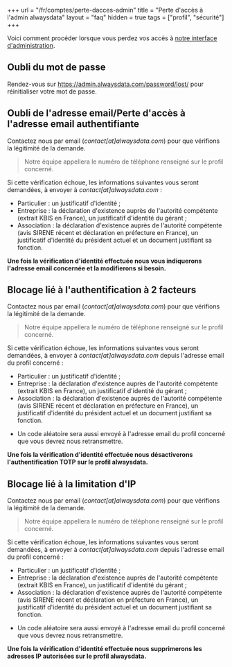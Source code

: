+++
url = "/fr/comptes/perte-dacces-admin"
title = "Perte d'accès à l'admin alwaysdata"
layout = "faq"
hidden = true
tags = ["profil", "sécurité"]
+++

Voici comment procéder lorsque vous perdez vos accès à [notre interface d'administration](https://admin.alwaysdata.com).

## Oubli du mot de passe

Rendez-vous sur https://admin.alwaysdata.com/password/lost/ pour réinitialiser votre mot de passe.

## Oubli de l'adresse email/Perte d'accès à l'adresse email authentifiante

Contactez nous par email (*contact[at]alwaysdata.com*) pour que vérifions la légitimité de la demande.

> Notre équipe appellera le numéro de téléphone renseigné sur le profil concerné.

Si cette vérification échoue, les informations suivantes vous seront demandées, à envoyer à *contact[at]alwaysdata.com* :

* Particulier : un justificatif d'identité ;
* Entreprise : la déclaration d'existence auprès de l'autorité compétente (extrait KBIS en France), un justificatif d'identité du gérant ;
* Association : la déclaration d'existence auprès de l'autorité compétente (avis SIRENE récent et déclaration en préfecture en France), un justificatif d'identité du président actuel et un document justifiant sa fonction.

**Une fois la vérification d'identité effectuée nous vous indiquerons l'adresse email concernée et la modifierons si besoin.**

## Blocage lié à l'authentification à 2 facteurs

Contactez nous par email (*contact[at]alwaysdata.com*) pour que vérifions la légitimité de la demande.

> Notre équipe appellera le numéro de téléphone renseigné sur le profil concerné.

Si cette vérification échoue, les informations suivantes vous seront demandées, à envoyer à *contact[at]alwaysdata.com* depuis l'adresse email du profil concerné :

* Particulier : un justificatif d'identité ;
* Entreprise : la déclaration d'existence auprès de l'autorité compétente (extrait KBIS en France), un justificatif d'identité du gérant ;
* Association : la déclaration d'existence auprès de l'autorité compétente (avis SIRENE récent et déclaration en préfecture en France), un justificatif d'identité du président actuel et un document justifiant sa fonction.
- Un code aléatoire sera aussi envoyé à l'adresse email du profil concerné que vous devrez nous retransmettre.

**Une fois la vérification d'identité effectuée nous désactiverons l'authentification TOTP sur le profil alwaysdata.**

## Blocage lié à la limitation d'IP

Contactez nous par email (*contact[at]alwaysdata.com*) pour que vérifions la légitimité de la demande.

> Notre équipe appellera le numéro de téléphone renseigné sur le profil concerné.

Si cette vérification échoue, les informations suivantes vous seront demandées, à envoyer à *contact[at]alwaysdata.com* depuis l'adresse email du profil concerné :

* Particulier : un justificatif d'identité ;
* Entreprise : la déclaration d'existence auprès de l'autorité compétente (extrait KBIS en France), un justificatif d'identité du gérant ;
* Association : la déclaration d'existence auprès de l'autorité compétente (avis SIRENE récent et déclaration en préfecture en France), un justificatif d'identité du président actuel et un document justifiant sa fonction.
- Un code aléatoire sera aussi envoyé à l'adresse email du profil concerné que vous devrez nous retransmettre.

**Une fois la vérification d'identité effectuée nous supprimerons les adresses IP autorisées sur le profil alwaysdata.**
